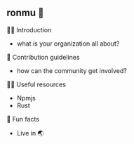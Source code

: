 ## ronmu 👋

🙋‍♀️ Introduction
- what is your organization all about?


🌈 Contribution guidelines
- how can the community get involved?


👩‍💻 Useful resources
- Npmjs
- Rust

🍿 Fun facts
- Live in 🌏


